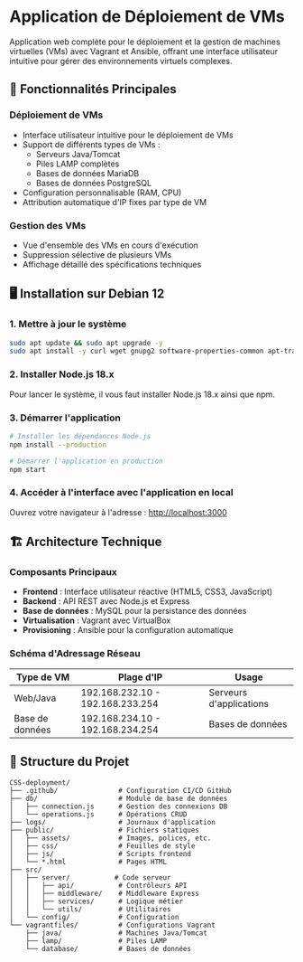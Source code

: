 # Application de Déploiement de VMs

Application web complète pour le déploiement et la gestion de machines virtuelles (VMs) avec Vagrant et Ansible, offrant une interface utilisateur intuitive pour gérer des environnements virtuels complexes.

## 🌟 Fonctionnalités Principales

### Déploiement de VMs
- Interface utilisateur intuitive pour le déploiement de VMs
- Support de différents types de VMs :
  - Serveurs Java/Tomcat
  - Piles LAMP complètes
  - Bases de données MariaDB
  - Bases de données PostgreSQL
- Configuration personnalisable (RAM, CPU)
- Attribution automatique d'IP fixes par type de VM

### Gestion des VMs
- Vue d'ensemble des VMs en cours d'exécution
- Suppression sélective de plusieurs VMs
- Affichage détaillé des spécifications techniques

## 🖥 Installation sur Debian 12

### 1. Mettre à jour le système
```bash
sudo apt update && sudo apt upgrade -y
sudo apt install -y curl wget gnupg2 software-properties-common apt-transport-https ca-certificates
```

### 2. Installer Node.js 18.x

Pour lancer le système, il vous faut installer Node.js 18.x 
ainsi que npm.

### 3. Démarrer l'application
```bash
# Installer les dépendances Node.js
npm install --production

# Démarrer l'application en production
npm start
```

### 4. **Accéder à l'interface avec l'application en local**
   Ouvrez votre navigateur à l'adresse : [http://localhost:3000](http://localhost:3000)

## 🏗 Architecture Technique

### Composants Principaux
- **Frontend** : Interface utilisateur réactive (HTML5, CSS3, JavaScript)
- **Backend** : API REST avec Node.js et Express
- **Base de données** : MySQL pour la persistance des données
- **Virtualisation** : Vagrant avec VirtualBox
- **Provisioning** : Ansible pour la configuration automatique

### Schéma d'Adressage Réseau
| Type de VM      | Plage d'IP                       | Usage                   |
|-----------------|----------------------------------|-------------------------|
| Web/Java        | 192.168.232.10 - 192.168.233.254 | Serveurs d'applications |
| Base de données | 192.168.234.10 - 192.168.234.254 | Bases de données        |

## 📁 Structure du Projet

```
CSS-deployment/
├── .github/               # Configuration CI/CD GitHub
├── db/                    # Module de base de données
│   ├── connection.js      # Gestion des connexions DB
│   └── operations.js      # Opérations CRUD
├── logs/                  # Journaux d'application
├── public/                # Fichiers statiques
│   ├── assets/            # Images, polices, etc.
│   ├── css/               # Feuilles de style
│   ├── js/                # Scripts frontend
│   └── *.html             # Pages HTML
├── src/
│   ├── server/           # Code serveur
│   │   ├── api/           # Contrôleurs API
│   │   ├── middleware/    # Middleware Express
│   │   ├── services/      # Logique métier
│   │   └── utils/         # Utilitaires
│   └── config/            # Configuration
└── vagrantfiles/          # Configurations Vagrant
    ├── java/              # Machines Java/Tomcat
    ├── lamp/              # Piles LAMP
    └── database/          # Bases de données
```